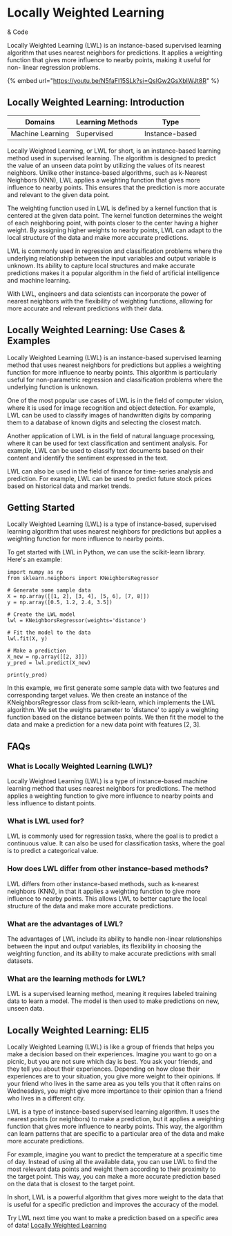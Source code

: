 # Locally Weighted Learning

& Code

Locally Weighted Learning (LWL) is an instance-based supervised learning algorithm that uses nearest neighbors for predictions. It applies a weighting function that gives more influence to nearby points, making it useful for non- linear regression problems.

{% embed url="https://youtu.be/N5faFI15SLk?si=QsIGw2GsXbIWJt8R" %}

## Locally Weighted Learning: Introduction

| Domains          | Learning Methods | Type           |
| ---------------- | ---------------- | -------------- |
| Machine Learning | Supervised       | Instance-based |

Locally Weighted Learning, or LWL for short, is an instance-based learning method used in supervised learning. The algorithm is designed to predict the value of an unseen data point by utilizing the values of its nearest neighbors. Unlike other instance-based algorithms, such as k-Nearest Neighbors (KNN), LWL applies a weighting function that gives more influence to nearby points. This ensures that the prediction is more accurate and relevant to the given data point.

The weighting function used in LWL is defined by a kernel function that is centered at the given data point. The kernel function determines the weight of each neighboring point, with points closer to the center having a higher weight. By assigning higher weights to nearby points, LWL can adapt to the local structure of the data and make more accurate predictions.

LWL is commonly used in regression and classification problems where the underlying relationship between the input variables and output variable is unknown. Its ability to capture local structures and make accurate predictions makes it a popular algorithm in the field of artificial intelligence and machine learning.

With LWL, engineers and data scientists can incorporate the power of nearest neighbors with the flexibility of weighting functions, allowing for more accurate and relevant predictions with their data.

## Locally Weighted Learning: Use Cases & Examples

Locally Weighted Learning (LWL) is an instance-based supervised learning method that uses nearest neighbors for predictions but applies a weighting function for more influence to nearby points. This algorithm is particularly useful for non-parametric regression and classification problems where the underlying function is unknown.

One of the most popular use cases of LWL is in the field of computer vision, where it is used for image recognition and object detection. For example, LWL can be used to classify images of handwritten digits by comparing them to a database of known digits and selecting the closest match.

Another application of LWL is in the field of natural language processing, where it can be used for text classification and sentiment analysis. For example, LWL can be used to classify text documents based on their content and identify the sentiment expressed in the text.

LWL can also be used in the field of finance for time-series analysis and prediction. For example, LWL can be used to predict future stock prices based on historical data and market trends.

## Getting Started

Locally Weighted Learning (LWL) is a type of instance-based, supervised learning algorithm that uses nearest neighbors for predictions but applies a weighting function for more influence to nearby points.

To get started with LWL in Python, we can use the scikit-learn library. Here's an example:

```
import numpy as np
from sklearn.neighbors import KNeighborsRegressor

# Generate some sample data
X = np.array([[1, 2], [3, 4], [5, 6], [7, 8]])
y = np.array([0.5, 1.2, 2.4, 3.5])

# Create the LWL model
lwl = KNeighborsRegressor(weights='distance')

# Fit the model to the data
lwl.fit(X, y)

# Make a prediction
X_new = np.array([[2, 3]])
y_pred = lwl.predict(X_new)

print(y_pred)

```

In this example, we first generate some sample data with two features and corresponding target values. We then create an instance of the KNeighborsRegressor class from scikit-learn, which implements the LWL algorithm. We set the weights parameter to 'distance' to apply a weighting function based on the distance between points. We then fit the model to the data and make a prediction for a new data point with features \[2, 3].

## FAQs

### What is Locally Weighted Learning (LWL)?

Locally Weighted Learning (LWL) is a type of instance-based machine learning method that uses nearest neighbors for predictions. The method applies a weighting function to give more influence to nearby points and less influence to distant points.

### What is LWL used for?

LWL is commonly used for regression tasks, where the goal is to predict a continuous value. It can also be used for classification tasks, where the goal is to predict a categorical value.

### How does LWL differ from other instance-based methods?

LWL differs from other instance-based methods, such as k-nearest neighbors (KNN), in that it applies a weighting function to give more influence to nearby points. This allows LWL to better capture the local structure of the data and make more accurate predictions.

### What are the advantages of LWL?

The advantages of LWL include its ability to handle non-linear relationships between the input and output variables, its flexibility in choosing the weighting function, and its ability to make accurate predictions with small datasets.

### What are the learning methods for LWL?

LWL is a supervised learning method, meaning it requires labeled training data to learn a model. The model is then used to make predictions on new, unseen data.

## Locally Weighted Learning: ELI5

Locally Weighted Learning (LWL) is like a group of friends that helps you make a decision based on their experiences. Imagine you want to go on a picnic, but you are not sure which day is best. You ask your friends, and they tell you about their experiences. Depending on how close their experiences are to your situation, you give more weight to their opinions. If your friend who lives in the same area as you tells you that it often rains on Wednesdays, you might give more importance to their opinion than a friend who lives in a different city.

LWL is a type of instance-based supervised learning algorithm. It uses the nearest points (or neighbors) to make a prediction, but it applies a weighting function that gives more influence to nearby points. This way, the algorithm can learn patterns that are specific to a particular area of the data and make more accurate predictions.

For example, imagine you want to predict the temperature at a specific time of day. Instead of using all the available data, you can use LWL to find the most relevant data points and weight them according to their proximity to the target point. This way, you can make a more accurate prediction based on the data that is closest to the target point.

In short, LWL is a powerful algorithm that gives more weight to the data that is useful for a specific prediction and improves the accuracy of the model.

Try LWL next time you want to make a prediction based on a specific area of data! [Locally Weighted Learning](https://serp.ai/locally-weighted-learning/)
